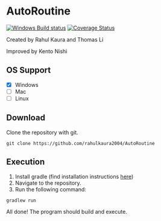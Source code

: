 # AutoRoutine
[![Windows Build status](https://ci.appveyor.com/api/projects/status/5ey3n5fgbu9fnkfn?svg=true)](https://ci.appveyor.com/project/lithomas1/autoroutine)
[![Coverage Status](https://coveralls.io/repos/github/rahulkaura2004/AutoRoutine/badge.svg?branch=master)](https://coveralls.io/github/rahulkaura2004/AutoRoutine?branch=master)

Created by Rahul Kaura and Thomas Li 

Improved by Kento Nishi

## OS Support
- [X] Windows
- [ ] Mac
- [ ] Linux

## Download
Clone the repository with git.
```
git clone https://github.com/rahulkaura2004/AutoRoutine
```

## Execution
1. Install gradle (find installation instructions [here](https://gradle.org/))
2. Navigate to the repository.
3. Run the following command:
```bash
gradlew run
```
All done! The program should build and execute.
